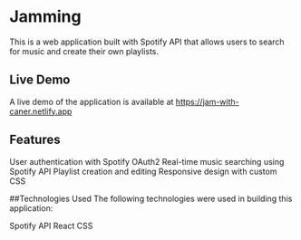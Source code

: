 # Jamming
This is a web application built with Spotify API that allows users to search for music and create their own playlists.

## Live Demo
A live demo of the application is available at https://jam-with-caner.netlify.app

## Features
User authentication with Spotify OAuth2
Real-time music searching using Spotify API
Playlist creation and editing
Responsive design with custom CSS

##Technologies Used
The following technologies were used in building this application:

Spotify API
React
CSS
